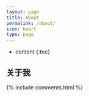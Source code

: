 ```yaml
---
layout: page
title: About
permalink: /about/
icon: heart
type: page
---
```


* content
{:toc}

## 关于我






{% include comments.html %}
